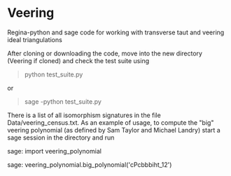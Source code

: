 # Veering
Regina-python and sage code for working with transverse taut and veering ideal triangulations

After cloning or downloading the code, move into the new directory (Veering if cloned) and check the test suite using

> python test_suite.py

or

> sage -python test_suite.py

There is a list of all isomorphism signatures in the file Data/veering_census.txt.  As an example of usage, to compute the "big" veering polynomial (as defined by Sam Taylor and Michael Landry) start a sage session in the directory and run

sage: import veering_polynomial

sage: veering_polynomial.big_polynomial('cPcbbbiht_12')
